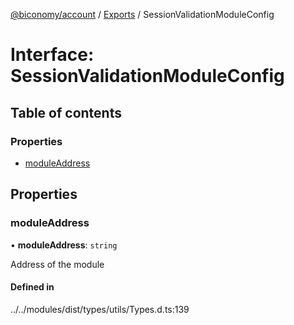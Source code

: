 [@biconomy/account](../README.md) / [Exports](../modules.md) / SessionValidationModuleConfig

# Interface: SessionValidationModuleConfig

## Table of contents

### Properties

- [moduleAddress](SessionValidationModuleConfig.md#moduleaddress)

## Properties

### moduleAddress

• **moduleAddress**: `string`

Address of the module

#### Defined in

../../modules/dist/types/utils/Types.d.ts:139
